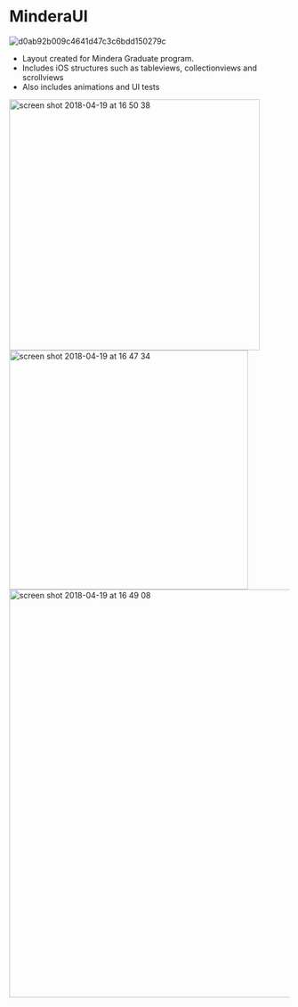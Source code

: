 # MinderaUI

![d0ab92b009c4641d47c3c6bdd150279c](https://user-images.githubusercontent.com/15158927/39002524-a8630b48-43f0-11e8-8d1c-8ca54ea96ed5.png)

* Layout created for Mindera Graduate program.
* Includes iOS structures such as tableviews, collectionviews and scrollviews
* Also includes animations and UI tests


<img width="450" alt="screen shot 2018-04-19 at 16 50 38" src="https://user-images.githubusercontent.com/15158927/39003112-0b54cc9a-43f2-11e8-8163-33119f72c705.png">
<img width="429" alt="screen shot 2018-04-19 at 16 47 34" src="https://user-images.githubusercontent.com/15158927/39003107-0a1e6d40-43f2-11e8-810f-d97ecf7817fa.png">
<img width="732" alt="screen shot 2018-04-19 at 16 49 08" src="https://user-images.githubusercontent.com/15158927/39003108-0a3fa2da-43f2-11e8-9a3c-3b68d3e6a1e7.png">
